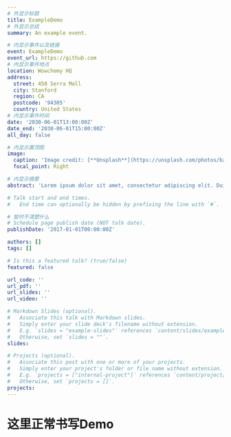 ```yaml
---
# 外显示标题
title: ExampleDemo
# 外显示总结
summary: An example event.

# 内显示事件以及链接
event: ExampleDemo
event_url: https://github.com
# 内显示事件地点
location: Wowchemy HQ
address:
  street: 450 Serra Mall
  city: Stanford
  region: CA
  postcode: '94305'
  country: United States
# 内显示事件时间
date: '2030-06-01T13:00:00Z'
date_end: '2030-06-01T15:00:00Z'
all_day: false

# 内显示置顶图
image:
  caption: 'Image credit: [**Unsplash**](https://unsplash.com/photos/bzdhc5b3Bxs)'
  focal_point: Right

# 内显示摘要
abstract: 'Lorem ipsum dolor sit amet, consectetur adipiscing elit. Duis posuere tellusac convallis placerat. Proin tincidunt magna sed ex sollicitudin condimentum. Sed ac faucibus dolor, scelerisque sollicitudin nisi. Cras purus urna, suscipit quis sapien eu, pulvinar tempor diam.'

# Talk start and end times.
#   End time can optionally be hidden by prefixing the line with `#`.

# 暂时不清楚什么
# Schedule page publish date (NOT talk date).
publishDate: '2017-01-01T00:00:00Z'

authors: []
tags: []

# Is this a featured talk? (true/false)
featured: false

url_code: ''
url_pdf: ''
url_slides: ''
url_video: ''

# Markdown Slides (optional).
#   Associate this talk with Markdown slides.
#   Simply enter your slide deck's filename without extension.
#   E.g. `slides = "example-slides"` references `content/slides/example-slides.md`.
#   Otherwise, set `slides = ""`.
slides:

# Projects (optional).
#   Associate this post with one or more of your projects.
#   Simply enter your project's folder or file name without extension.
#   E.g. `projects = ["internal-project"]` references `content/project/deep-learning/index.md`.
#   Otherwise, set `projects = []`.
projects:
---
```


# 这里正常书写Demo

